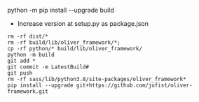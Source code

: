 python -m pip install --upgrade build

- Increase version at setup.py as package.json

```
rm -rf dist/*
rm -rf build/lib/oliver_framework/*;
cp -rf python/* build/lib/oliver_framework/
python -m build
git add *
git commit -m LatestBuild# 
git push
rm -rf sass/lib/python3.8/site-packages/oliver_framework*
pip install --upgrade git+https://github.com/jufist/oliver-framework.git
```
